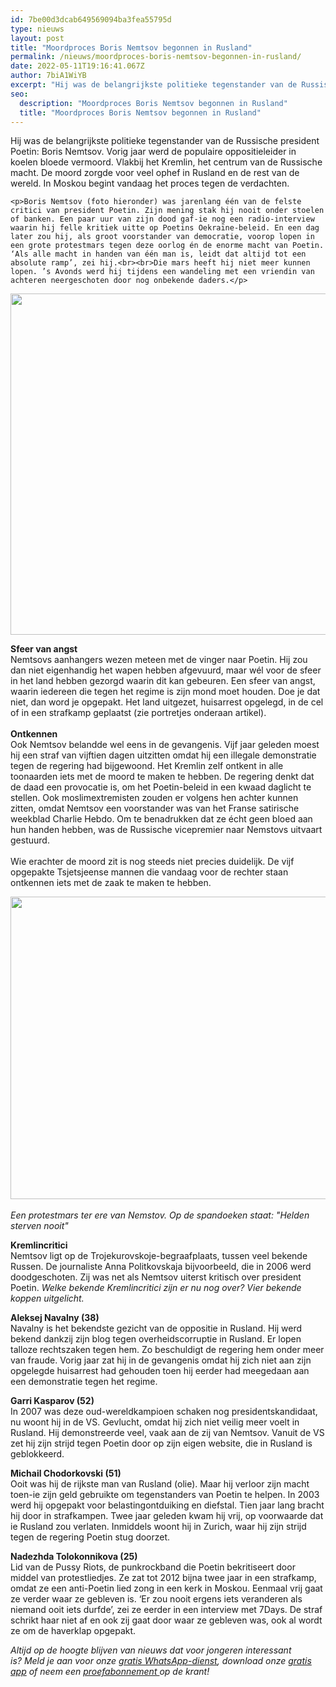 ```yaml
---
id: 7be00d3dcab649569094ba3fea55795d
type: nieuws
layout: post
title: "Moordproces Boris Nemtsov begonnen in Rusland"
permalink: /nieuws/moordproces-boris-nemtsov-begonnen-in-rusland/
date: 2022-05-11T19:16:41.067Z
author: 7biA1WiYB
excerpt: "Hij was de belangrijkste politieke tegenstander van de Russische president Poetin: Boris Nemtsov. Vorig jaar werd de populaire oppositieleider in koelen bloede vermoord. Vlakbij het Kremlin, het centrum van de Russische macht. De moord zorgde voor veel ophef in Rusland en de rest van de wereld. In Moskou begint vandaag het proces tegen de verdachten.  "
seo:
  description: "Moordproces Boris Nemtsov begonnen in Rusland"
  title: "Moordproces Boris Nemtsov begonnen in Rusland"
---
```

Hij was de belangrijkste politieke tegenstander van de Russische president Poetin: Boris Nemtsov. Vorig jaar werd de populaire oppositieleider in koelen bloede vermoord. Vlakbij het Kremlin, het centrum van de Russische macht. De moord zorgde voor veel ophef in Rusland en de rest van de wereld. In Moskou begint vandaag het proces tegen de verdachten.  

    <p>Boris Nemtsov (foto hieronder) was jarenlang één van de felste critici van president Poetin. Zijn mening stak hij nooit onder stoelen of banken. Een paar uur van zijn dood gaf-ie nog een radio-interview waarin hij felle kritiek uitte op Poetins Oekraïne-beleid. En een dag later zou hij, als groot voorstander van democratie, voorop lopen in een grote protestmars tegen deze oorlog én de enorme macht van Poetin. ‘Als alle macht in handen van één man is, leidt dat altijd tot een absolute ramp’, zei hij.<br><br>Die mars heeft hij niet meer kunnen lopen. ’s Avonds werd hij tijdens een wandeling met een vriendin van achteren neergeschoten door nog onbekende daders.</p>
<p><div class="media media-element-container media-default"><div id="file-22225" class="file file-image file-image-jpeg">

        
  
  <div class="content">
    <img title="ANP" height="546" width="800" class="media-element file-default" src="https://7dagen.netlify.app/sites/default/files/ANP-19284518.jpg" alt="">  </div>

  
</div>
</div>
<p><strong>Sfeer van angst</strong><br>Nemtsovs aanhangers wezen meteen met de vinger naar Poetin. Hij zou dan niet eigenhandig het wapen hebben afgevuurd, maar wél voor de sfeer in het land hebben gezorgd waarin dit kan gebeuren. Een sfeer van angst, waarin iedereen die tegen het regime is zijn mond moet houden. Doe je dat niet, dan word je opgepakt. Het land uitgezet, huisarrest opgelegd, in de cel of in een strafkamp geplaatst (zie portretjes onderaan artikel).<br><br><strong>Ontkennen</strong><br>Ook Nemtsov belandde wel eens in de gevangenis. Vijf jaar geleden moest hij een straf van vijftien dagen uitzitten omdat hij een illegale demonstratie tegen de regering had bijgewoond. Het Kremlin zelf ontkent in alle toonaarden iets met de moord te maken te hebben. De regering denkt dat de daad een provocatie is, om het Poetin-beleid in een kwaad daglicht te stellen. Ook moslimextremisten zouden er volgens hen achter kunnen zitten, omdat Nemtsov een voorstander was van het Franse satirische weekblad Charlie Hebdo. Om te benadrukken dat ze écht geen bloed aan hun handen hebben, was de Russische vicepremier naar Nemstovs uitvaart gestuurd. <br><br>Wie erachter de moord zit is nog steeds niet precies duidelijk. De vijf opgepakte Tsjetsjeense mannen die vandaag voor de rechter staan ontkennen iets met de zaak te maken te hebben. </p>
<p><div class="media media-element-container media-default"><div id="file-22224" class="file file-image file-image-jpeg">

        
  
  <div class="content">
    <img title="ANP" height="484" width="800" class="media-element file-default" src="https://7dagen.netlify.app/sites/default/files/ANP-31618355.jpg" alt="">  </div>

  
</div>
</div><br><em>Een protestmars ter ere van Nemstov. Op de spandoeken staat: "Helden sterven nooit"</em>
<p><strong>Kremlincritici</strong><br>Nemtsov ligt op de Trojekurovskoje-begraafplaats, tussen veel bekende Russen. De journaliste Anna Politkovskaja bijvoorbeeld, die in 2006 werd doodgeschoten. Zij was net als Nemtsov uiterst kritisch over president Poetin. <em>Welke bekende Kremlincritici zijn er nu nog over? Vier bekende koppen uitgelicht.</em></p>
<p><strong>Aleksej Navalny (38)</strong><br>Navalny is het bekendste gezicht van de oppositie in Rusland. Hij werd bekend dankzij zijn blog tegen overheidscorruptie in Rusland. Er lopen talloze rechtszaken tegen hem. Zo beschuldigt de regering hem onder meer van fraude. Vorig jaar zat hij in de gevangenis omdat hij zich niet aan zijn opgelegde huisarrest had gehouden toen hij eerder had meegedaan aan een demonstratie tegen het regime.</p>
<p><strong>Garri Kasparov (52)</strong><br>In 2007 was deze oud-wereldkampioen schaken nog presidentskandidaat, nu woont hij in de VS. Gevlucht, omdat hij zich niet veilig meer voelt in Rusland. Hij demonstreerde veel, vaak aan de zij van Nemtsov. Vanuit de VS zet hij zijn strijd tegen Poetin door op zijn eigen website, die in Rusland is geblokkeerd.</p>
<p><strong>Michail Chodorkovski (51)</strong><br>Ooit was hij de rijkste man van Rusland (olie). Maar hij verloor zijn macht toen-ie zijn geld gebruikte om tegenstanders van Poetin te helpen. In 2003 werd hij opgepakt voor belastingontduiking en diefstal. Tien jaar lang bracht hij door in strafkampen. Twee jaar geleden kwam hij vrij, op voorwaarde dat ie Rusland zou verlaten. Inmiddels woont hij in Zurich, waar hij zijn strijd tegen de regering Poetin stug doorzet.</p>
<p><strong>Nadezhda Tolokonnikova (25)</strong><br>Lid van de Pussy Riots, de punkrockband die Poetin bekritiseert door middel van protestliedjes. Ze zat tot 2012 bijna twee jaar in een strafkamp, omdat ze een anti-Poetin lied zong in een kerk in Moskou. Eenmaal vrij gaat ze verder waar ze gebleven is. ‘Er zou nooit ergens iets veranderen als niemand ooit iets durfde’, zei ze eerder in een interview met 7Days. De straf schrikt haar niet af en ook zij gaat door waar ze gebleven was, ook al wordt ze om de haverklap opgepakt.</p>
<p><em>Altijd op de hoogte blijven van nieuws dat voor jongeren interessant is? Meld je aan voor onze </em><a href="https://7dagen.netlify.app/whatsapp"><em>gratis WhatsApp-dienst</em></a><em>, download onze </em><a href="https://7dagen.netlify.app/app"><em>gratis app</em></a><em> of neem een </em><a href="https://abonneren.sevendays.nl/abonneren/abonnementen/ae/artikel"><em>proefabonnement </em></a><em>op de krant!</em><br> </p>  
